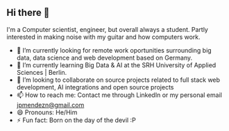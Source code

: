 ## Hi there 👋

I'm a Computer scientist, engineer, but overall always a student. Partly interested in making noise with my guitar and how computers work.

- 🔭 I’m currently looking for remote work oportunities surrounding big data, data science and web development based on Germany.
- 🌱 I’m currently learning Big Data & AI at the SRH University of Applied Sciences | Berlin.
- 👯 I’m looking to collaborate on source projects related to full stack web development, AI integrations and open source projects
- 📫 How to reach me: Contact me through LinkedIn or my personal email jpmendezn@gmail.com
- 😄 Pronouns: He/Him
- ⚡ Fun fact: Born on the day of the devil :P

